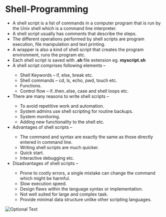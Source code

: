 # Shell-Programming
<ul>
<li> A shell script is a list of commands in a computer program that is run by the Unix shell which is a command line interpreter. </li>
<li> A shell script usually has comments that describe the steps. </li>
<li> The different operations performed by shell scripts are program execution, file manipulation and text printing. </li>
<li> A wrapper is also a kind of shell script that creates the program environment, runs the program etc. </li>
<li> Each shell script is saved with <b> .sh </b> file extension eg. <b> myscript.sh </b> </li>
<li> A shell script comprises following elements – </li>
    <ul>
    <li> Shell Keywords – if, else, break etc. </li>
    <li> Shell commands – cd, ls, echo, pwd, touch etc. </li>
    <li> Functions. </li>
    <li> Control flow – if..then..else, case and shell loops etc. </li>
    </ul>
<li> There are many reasons to write shell scripts – </li>
    <ul>
    <li> To avoid repetitive work and automation. </li>
    <li> System admins use shell scripting for routine backups. </li>
    <li> System monitoring. </li>
    <li> Adding new functionality to the shell etc. </li>
    </ul>
<li> Advantages of shell scripts – </li>
    <ul>
    <li> The command and syntax are exactly the same as those directly entered in command line. </li>
    <li> Writing shell scripts are much quicker. </li>
    <li> Quick start. </li>
    <li> Interactive debugging etc. </li>
    </ul>
<li> Disadvantages of shell scripts – </li>
    <ul>
    <li> Prone to costly errors, a single mistake can change the command which might be harmful. </li>
    <li> Slow execution speed. </li>
    <li> Design flaws within the language syntax or implementation. </li>
    <li> Not well suited for large and complex task. </li>
    <li> Provide minimal data structure unlike other scripting languages. </li>
    </ul>
</ul>

![Optional Text](../master/myFolder/image.png)
